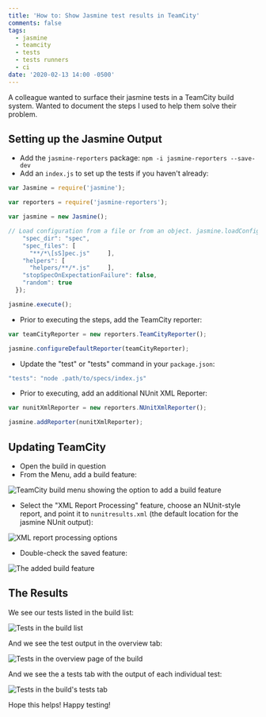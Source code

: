 ```yaml
---
title: 'How to: Show Jasmine test results in TeamCity'
comments: false
tags:
  - jasmine
  - teamcity
  - tests
  - tests runners
  - ci
date: '2020-02-13 14:00 -0500'
---
```

A colleague wanted to surface their jasmine tests in a TeamCity build system. Wanted to document the steps I used to help them solve their problem.

## Setting up the Jasmine Output

* Add the `jasmine-reporters` package: `npm -i jasmine-reporters --save-dev`
* Add an `index.js` to set up the tests if you haven't already:

```javascript
var Jasmine = require('jasmine');

var reporters = require('jasmine-reporters');

var jasmine = new Jasmine();

// Load configuration from a file or from an object. jasmine.loadConfig({
    "spec_dir": "spec",
    "spec_files": [
      "**/*\[sS]pec.js"     ],
    "helpers": [
      "helpers/**/*.js"     ],
    "stopSpecOnExpectationFailure": false,
    "random": true
  });

jasmine.execute();
```

* Prior to executing the steps, add the TeamCity reporter:

```javascript
var teamCityReporter = new reporters.TeamCityReporter();

jasmine.configureDefaultReporter(teamCityReporter);
```

* Update the "test" or "tests" command in your `package.json`:

```javascript
"tests": "node .path/to/specs/index.js"
```

* Prior to executing, add an additional NUnit XML Reporter:

```javascript
var nunitXmlReporter = new reporters.NUnitXmlReporter();

jasmine.addReporter(nunitXmlReporter);
```

## Updating TeamCity

* Open the build in question
* From the Menu, add a build feature:

![TeamCity build menu showing the option to add a build feature]({{site.post-images}}/jasmine_tests_teamcity/AddBuildFeatureMenu.png)

* Select the "XML Report Processing" feature, choose an NUnit-style report, and point it to `nunitresults.xml` (the default location for the jasmine NUnit output):

![XML report processing options]({{site.post-images}}/jasmine_tests_teamcity/XMLReportProcessingFeature.png)

* Double-check the saved feature:

![The added build feature]({{site.post-images}}/jasmine_tests_teamcity/BuildFeatureResult.png)

## The Results

We see our tests listed in the build list:

![Tests in the build list]({{site.post-images}}/jasmine_tests_teamcity/TestsPassing.png)

And we see the test output in the overview tab:

![Tests in the overview page of the build]({{site.post-images}}/jasmine_tests_teamcity/TestsPassing_OnOverview.png)

And we see the a tests tab with the output of each individual test:

![Tests in the build's tests tab]({{site.post-images}}/jasmine_tests_teamcity/TestsTab.png)

Hope this helps! Happy testing!
